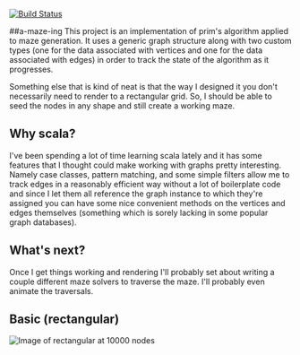 [![Build Status](https://travis-ci.org/RutledgePaulV/a-maze-ing.svg)](https://travis-ci.org/RutledgePaulV/a-maze-ing)

##a-maze-ing
This project is an implementation of prim's algorithm applied to maze generation. It uses a generic graph
structure along with two custom types (one for the data associated with vertices and one for the data 
associated with edges) in order to track the state of the algorithm as it progresses.

Something else that is kind of neat is that the way I designed it you don't necessarily need to render to
a rectangular grid. So, I should be able to seed the nodes in any shape and still create a working maze.


## Why scala?
I've been spending a lot of time learning scala lately and it has some features that I thought could make 
working with graphs pretty interesting. Namely case classes, pattern matching, and some simple filters allow 
me to track edges in a reasonably efficient way without a lot of boilerplate code and since I let them all 
reference the graph instance to which they're assigned you can have some nice convenient methods on the vertices
and edges themselves (something which is sorely lacking in some popular graph databases).


## What's next?
Once I get things working and rendering I'll probably set about writing a couple different maze solvers to traverse
the maze. I'll probably even animate the traversals.


## Basic (rectangular)
![Image of rectangular at 10000 nodes](https://lh3.googleusercontent.com/E01TYIOy6URW2JFlppDKDnf75SKl1uqCvJgvYHuiv2w=w970-h951-no)